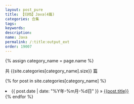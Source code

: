 ```yaml
---
layout: post_pure
title: 【归档】Java(4篇)
categories: 合集
tags:
keywords:
description:
name: Java
permalink: /:title:output_ext
order: 19007
---
```



{% assign category_name = page.name %}

共 {{site.categories[category_name].size}} 篇

{% for post in site.categories[category_name] %}
  <li>
    <span>{{ post.date | date: "%Y年-%m月-%d日" }}</span> &raquo;
    <a href="{{ post.url }}">{{post.title}}</a>
  </li>
{% endfor %}
